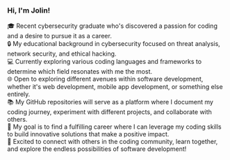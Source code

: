 <!-- About me section -->
### Hi, I'm Jolin!
🎓 Recent cybersecurity graduate who's discovered a passion for coding and a desire to pursue it as a career.</br>
🔒 My educational background in cybersecurity focused on threat analysis, network security, and ethical hacking.</br>
💻 Currently exploring various coding languages and frameworks to determine which field resonates with me the most.</br>
🌐 Open to exploring different avenues within software development, whether it's web development, mobile app development, or something else entirely.</br>
📚 My GitHub repositories will serve as a platform where I document my coding journey, experiment with different projects, and collaborate with others.</br>
🌱 My goal is to find a fulfilling career where I can leverage my coding skills to build innovative solutions that make a positive impact.</br>
🚀 Excited to connect with others in the coding community, learn together, and explore the endless possibilities of software development!</br>
